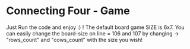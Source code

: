 
# Connecting Four - Game

Just Run the code and enjoy :) !
The default board game SIZE is 6x7.
You can easily change the board-size on line = 106 and 107 by changing -> "rows_count" and "cows_count" with the size you wish!
